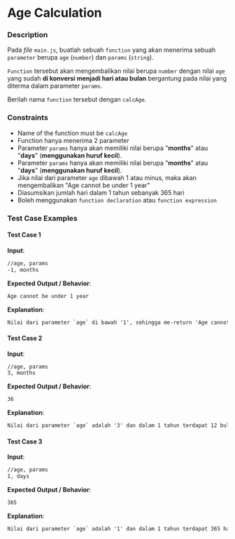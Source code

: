 # Age Calculation

### Description

Pada _file_ `main.js`, buatlah sebuah `function` yang akan menerima sebuah `parameter` berupa `age` (`number`) dan `params` (`string`).

`Function` tersebut akan mengembalikan nilai berupa `number` dengan nilai `age` yang sudah **di konversi menjadi hari atau bulan** bergantung pada nilai yang diterma dalam parameter `params`.

Berilah nama `function` tersebut dengan `calcAge`.

### Constraints

- Name of the function must be `calcAge`
- Function hanya menerima 2 parameter
- Parameter `params` hanya akan memiliki nilai berupa "**months**" atau "**days**" (**menggunakan huruf kecil**).
- Parameter `params` hanya akan memiliki nilai berupa "**months**" atau "**days**" (**menggunakan huruf kecil**).
- Jika nilai dari parameter `age` dibawah 1 atau minus, maka akan mengembalikan "Age cannot be under 1 year"
- Diasumsikan jumlah hari dalam 1 tahun sebanyak 365 hari
- Boleh menggunakan `function declaration` atau `function expression`

### Test Case Examples

#### Test Case 1

**Input**:

```txt
//age, params
-1, months
```

**Expected Output / Behavior**:

```txt
Age cannot be under 1 year
```

**Explanation**:

```txt
Nilai dari parameter `age` di bawah '1', sehingga me-return 'Age cannot be under 1 year'
```

#### Test Case 2

**Input**:

```txt
//age, params
3, months
```

**Expected Output / Behavior**:

```txt
36
```

**Explanation**:

```txt
Nilai dari parameter `age` adalah '3' dan dalam 1 tahun terdapat 12 bulan, sehingga 3 tahun x 12 bulan hasilnya adalah '36'.
```

#### Test Case 3

**Input**:

```txt
//age, params
1, days
```

**Expected Output / Behavior**:

```txt
365
```

**Explanation**:

```txt
Nilai dari parameter `age` adalah '1' dan dalam 1 tahun terdapat 365 hari, sehingga 1 tahun x 365 hari hasilnya adalah '365'.
```